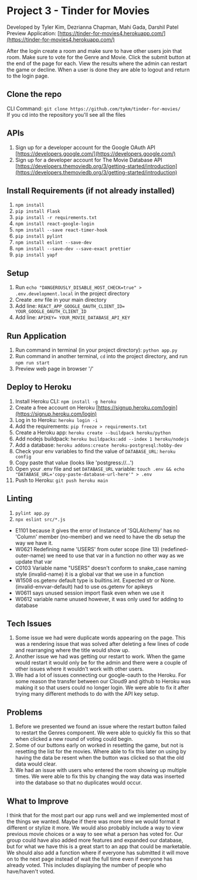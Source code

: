 # Project 3 - Tinder for Movies

Developed by Tyler Kim, Dezrianna Chapman, Mahi Gada, Darshil Patel
Preview Application: [https://tinder-for-movies4.herokuapp.com/](https://tinder-for-movies4.herokuapp.com/)

After the login create a room and make sure to have other users join that room. Make sure to vote for the Genre and Movie. Click the submit button at the end of the page for each. View the results where the admin can restart the game or decline. When a user is done they are able to logout and return to the login page.

## Clone the repo

CLI Command: `git clone https://github.com/tykm/tinder-for-movies/`
<br /> If you cd into the repository you'll see all the files

## APIs

1. Sign up for a developer account for the Google OAuth API [https://developers.google.com/](https://developers.google.com/)
2. Sign up for a developer account for The Movie Database API [https://developers.themoviedb.org/3/getting-started/introduction](https://developers.themoviedb.org/3/getting-started/introduction)

## Install Requirements (if not already installed)

1. `npm install`
2. `pip install Flask`
3. `pip install -r requirements.txt`
4. `npm install react-google-login`
5. `npm install --save react-timer-hook`
6. `pip install pylint`
7. `npm install eslint --save-dev`
8. `npm install --save-dev --save-exact prettier`
9. `pip install yapf`

## Setup

1. Run `echo "DANGEROUSLY_DISABLE_HOST_CHECK=true" > .env.development.local` in the project directory
2. Create .env file in your main directory
3. Add line: `REACT_APP_GOOGLE_OAUTH_CLIENT_ID= YOUR_GOOGLE_OAUTH_CLIENT_ID`
4. Add line: `APIKEY= YOUR_MOVIE_DATABASE_API_KEY`

## Run Application

1. Run command in terminal (in your project directory): `python app.py`
2. Run command in another terminal, `cd` into the project directory, and run `npm run start`
3. Preview web page in browser '/'

## Deploy to Heroku

1. Install Heroku CLI: `npm install -g heroku`
2. Create a free account on Heroku [https://signup.heroku.com/login](https://signup.heroku.com/login)
3. Log in to Heroku: `heroku login -i`
4. Add the requirements: `pip freeze > requirements.txt`
5. Create a Heroku app: `heroku create --buildpack heroku/python`
6. Add nodejs buildpack: `heroku buildpacks:add --index 1 heroku/nodejs`
7. Add a database: `heroku addons:create heroku-postgresql:hobby-dev`
8. Check your env variables to find the value of `DATABASE_URL`: `heroku config`
9. Copy paste that value (looks like 'postgress://...')
10. Open your .env file and set `DATABASE_URL` variable: `touch .env && echo "DATABASE_URL='copy-paste-database-url-here'" > .env`
11. Push to Heroku: `git push heroku main`

## Linting

1. `pylint app.py`
2. `npx eslint src/*.js`

- E1101 because it gives the error of Instance of 'SQLAlchemy' has no 'Column' member (no-member) and we need to have the db setup the way we have it.
- W0621 Redefining name 'USERS' from outer scope (line 13) (redefined-outer-name) we need to use that var in a function no other way as we update that var
- C0103 Variable name "USERS" doesn't conform to snake_case naming style (invalid-name) it is a global var that we use in a function
- W1508 os.getenv default type is builtins.int. Expected str or None. (invalid-envvar-default) had to use os.getenv for apikeys
- W0611 says unused session import flask even when we use it
- W0612 variable name unused however, it was only used for adding to database

## Tech Issues

1. Some issue we had were duplicate words appearing on the page. This was a rendering issue that was solved after deleting a few lines of code and rearranging where the title would show up.
2. Another issue we had was getting our restart to work. When the game would restart it would only be for the admin and there were a couple of other issues where it wouldn't work with other users.
3. We had a lot of issues connecting our google-oauth to the Heroku. For some reason the transfer between our Cloud9 and github to Heroku was making it so that users could no longer login. We were able to fix it after trying many different methods to do with the API key setup.
## Problems

1. Before we presented we found an issue where the restart button failed to restart the Genres component. We were able to quickly fix this so that when clicked a new round of voting could begin.
2. Some of our buttons early on worked in resetting the game, but not is resetting the list for the movies. Where able to fix this later on using by having the data be resent when the button was clicked so that the old data would clear.
3. We had an issue with users who entered the room showing up multiple times. We were able to fix this by changing the way data was inserted into the database so that no duplicates would occur.

## What to Improve

I think that for the most part our app runs well and we implemented most of the things we wanted.
Maybe if there was more time we would format it different or stylize it more. 
We would also probably include a way to view previous movie choices or a way to see what a person has voted for.
Our group could have also added more features and expanded our database, but for what we have this is a great start to an app that could be marketable.
We should also add a function where if everyone has submitted it will move on to the next page instead of wait the full time even if everyone has already voted.
This includes displaying the number of people who have/haven't voted.